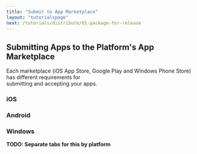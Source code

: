 ```yaml
---
title: "Submit to App Marketplace"
layout: "tutorialspage"
next: /tutorials/distribute/01-package-for-release
---
```


## Submitting Apps to the Platform's App Marketplace

Each marketplace (iOS App Store, Google Play and Windows Phone Store) has different requirements for  
 submitting and accepting your apps. 

### iOS


### Android


### Windows


**TODO: Separate tabs for this by platform**